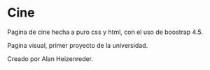 # Cine
Pagina de cine hecha a puro css y html, con el uso de boostrap 4.5.
 
Pagina visual, primer proyecto de la universidad.

Creado por Alan Heizenreder.
